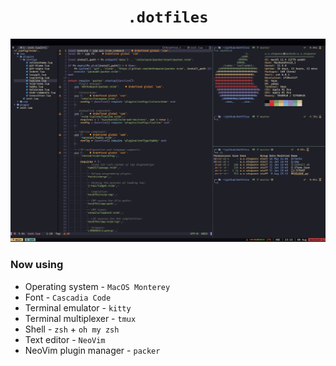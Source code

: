 <h1 align="center">
    <code>.dotfiles</code>
</h1>

![example](img/example.png)

### Now using

* Operating system - `MacOS Monterey`
* Font - `Cascadia Code`
* Terminal emulator - `kitty`
* Terminal multiplexer - `tmux`
* Shell - `zsh` + `oh my zsh`
* Text editor - `NeoVim`
* NeoVim plugin manager - `packer`
